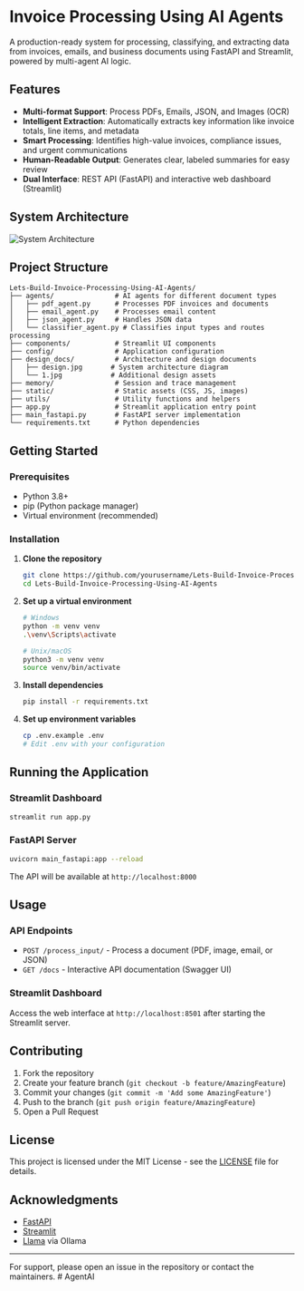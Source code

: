 # Invoice Processing Using AI Agents

A production-ready system for processing, classifying, and extracting data from invoices, emails, and business documents using FastAPI and Streamlit, powered by multi-agent AI logic.

## Features
- **Multi-format Support**: Process PDFs, Emails, JSON, and Images (OCR)
- **Intelligent Extraction**: Automatically extracts key information like invoice totals, line items, and metadata
- **Smart Processing**: Identifies high-value invoices, compliance issues, and urgent communications
- **Human-Readable Output**: Generates clear, labeled summaries for easy review
- **Dual Interface**: REST API (FastAPI) and interactive web dashboard (Streamlit)

## System Architecture

![System Architecture](design_docs/design.jpg)

## Project Structure

```
Lets-Build-Invoice-Processing-Using-AI-Agents/
├── agents/               # AI agents for different document types
│   ├── pdf_agent.py      # Processes PDF invoices and documents
│   ├── email_agent.py    # Processes email content
│   ├── json_agent.py     # Handles JSON data
│   └── classifier_agent.py # Classifies input types and routes processing
├── components/           # Streamlit UI components
├── config/               # Application configuration
├── design_docs/          # Architecture and design documents
│   ├── design.jpg       # System architecture diagram
│   └── 1.jpg            # Additional design assets
├── memory/               # Session and trace management
├── static/               # Static assets (CSS, JS, images)
├── utils/                # Utility functions and helpers
├── app.py                # Streamlit application entry point
├── main_fastapi.py       # FastAPI server implementation
└── requirements.txt      # Python dependencies
```

## Getting Started

### Prerequisites
- Python 3.8+
- pip (Python package manager)
- Virtual environment (recommended)

### Installation

1. **Clone the repository**
   ```bash
   git clone https://github.com/yourusername/Lets-Build-Invoice-Processing-Using-AI-Agents.git
   cd Lets-Build-Invoice-Processing-Using-AI-Agents
   ```

2. **Set up a virtual environment**
   ```bash
   # Windows
   python -m venv venv
   .\venv\Scripts\activate
   
   # Unix/macOS
   python3 -m venv venv
   source venv/bin/activate
   ```

3. **Install dependencies**
   ```bash
   pip install -r requirements.txt
   ```

4. **Set up environment variables**
   ```bash
   cp .env.example .env
   # Edit .env with your configuration
   ```

## Running the Application

### Streamlit Dashboard
```bash
streamlit run app.py
```

### FastAPI Server
```bash
uvicorn main_fastapi:app --reload
```

The API will be available at `http://localhost:8000`

## Usage

### API Endpoints
- `POST /process_input/` - Process a document (PDF, image, email, or JSON)
- `GET /docs` - Interactive API documentation (Swagger UI)

### Streamlit Dashboard
Access the web interface at `http://localhost:8501` after starting the Streamlit server.

## Contributing

1. Fork the repository
2. Create your feature branch (`git checkout -b feature/AmazingFeature`)
3. Commit your changes (`git commit -m 'Add some AmazingFeature'`)
4. Push to the branch (`git push origin feature/AmazingFeature`)
5. Open a Pull Request

## License

This project is licensed under the MIT License - see the [LICENSE](LICENSE) file for details.

## Acknowledgments
- [FastAPI](https://fastapi.tiangolo.com/)
- [Streamlit](https://streamlit.io/)
- [Llama](https://github.com/facebookresearch/llama) via Ollama

---

For support, please open an issue in the repository or contact the maintainers.
#   A g e n t A I  
 